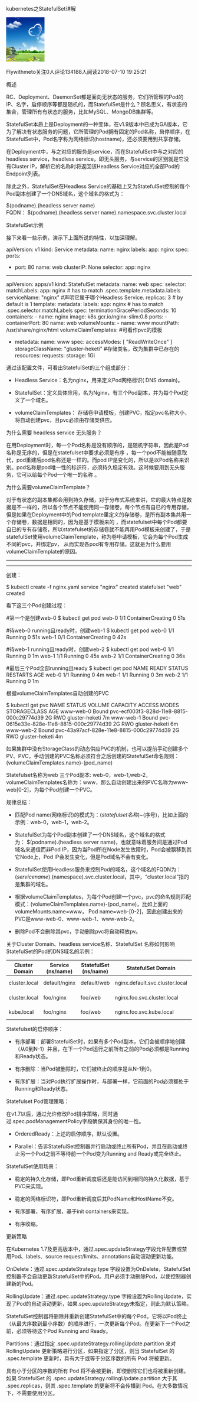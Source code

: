 kubernetes之StatefulSet详解

![](images/37AC5598E3B44923B98C542A9648E8344961_middle.jpeg)

Flywithmeto关注0人评论134188人阅读2018-07-10 19:25:21

概述

RC、Deployment、DaemonSet都是面向无状态的服务，它们所管理的Pod的IP、名字，启停顺序等都是随机的，而StatefulSet是什么？顾名思义，有状态的集合，管理所有有状态的服务，比如MySQL、MongoDB集群等。

StatefulSet本质上是Deployment的一种变体，在v1.9版本中已成为GA版本，它为了解决有状态服务的问题，它所管理的Pod拥有固定的Pod名称，启停顺序，在StatefulSet中，Pod名字称为网络标识(hostname)，还必须要用到共享存储。

在Deployment中，与之对应的服务是service，而在StatefulSet中与之对应的headless service，headless service，即无头服务，与service的区别就是它没有Cluster IP，解析它的名称时将返回该Headless Service对应的全部Pod的Endpoint列表。

除此之外，StatefulSet在Headless Service的基础上又为StatefulSet控制的每个Pod副本创建了一个DNS域名，这个域名的格式为：

$(podname).(headless server name)   
FQDN： $(podname).(headless server name).namespace.svc.cluster.local

StatefulSet示例

接下来看一些示例，演示下上面所说的特性，以加深理解。

apiVersion: v1
kind: Service
metadata:
  name: nginx
  labels:
    app: nginx
spec:
  ports:
  - port: 80
    name: web
  clusterIP: None
  selector:
    app: nginx
---
apiVersion: apps/v1
kind: StatefulSet
metadata:
  name: web
spec:
  selector:
    matchLabels:
      app: nginx # has to match .spec.template.metadata.labels
  serviceName: "nginx"  #声明它属于哪个Headless Service.
  replicas: 3 # by default is 1
  template:
    metadata:
      labels:
        app: nginx # has to match .spec.selector.matchLabels
    spec:
      terminationGracePeriodSeconds: 10
      containers:
      - name: nginx
        image: k8s.gcr.io/nginx-slim:0.8
        ports:
        - containerPort: 80
          name: web
        volumeMounts:
        - name: www
          mountPath: /usr/share/nginx/html
  volumeClaimTemplates:   #可看作pvc的模板
  - metadata:
      name: www
    spec:
      accessModes: [ "ReadWriteOnce" ]
      storageClassName: "gluster-heketi"  #存储类名，改为集群中已存在的
      resources:
        requests:
          storage: 1Gi


通过该配置文件，可看出StatefulSet的三个组成部分：

- Headless Service：名为nginx，用来定义Pod网络标识( DNS domain)。

- StatefulSet：定义具体应用，名为Nginx，有三个Pod副本，并为每个Pod定义了一个域名。

- volumeClaimTemplates： 存储卷申请模板，创建PVC，指定pvc名称大小，将自动创建pvc，且pvc必须由存储类供应。

为什么需要 headless service 无头服务？

在用Deployment时，每一个Pod名称是没有顺序的，是随机字符串，因此是Pod名称是无序的，但是在statefulset中要求必须是有序 ，每一个pod不能被随意取代，pod重建后pod名称还是一样的。而pod IP是变化的，所以是以Pod名称来识别。pod名称是pod唯一性的标识符，必须持久稳定有效。这时候要用到无头服务，它可以给每个Pod一个唯一的名称 。

为什么需要volumeClaimTemplate？

对于有状态的副本集都会用到持久存储，对于分布式系统来讲，它的最大特点是数据是不一样的，所以各个节点不能使用同一存储卷，每个节点有自已的专用存储，但是如果在Deployment中的Pod template里定义的存储卷，是所有副本集共用一个存储卷，数据是相同的，因为是基于模板来的 ，而statefulset中每个Pod都要自已的专有存储卷，所以statefulset的存储卷就不能再用Pod模板来创建了，于是statefulSet使用volumeClaimTemplate，称为卷申请模板，它会为每个Pod生成不同的pvc，并绑定pv， 从而实现各pod有专用存储。这就是为什么要用volumeClaimTemplate的原因。

---

---

创建：

$ kubectl create -f nginx.yaml 
service "nginx" created
statefulset "web" created

看下这三个Pod创建过程：

#第一个是创建web-0
$ kubectl get pod
web-0                     1/1       ContainerCreating   0          51s

#待web-0 running且ready时，创建web-1
$ kubectl get pod
web-0                     1/1       Running             0          51s
web-1                     0/1       ContainerCreating   0          42s

#待web-1 running且ready时，创建web-2
$ kubectl get pod
web-0                     1/1       Running             0          1m
web-1                     1/1       Running             0          45s
web-2                     1/1       ContainerCreating   0          36s

#最后三个Pod全部running且ready
$ kubectl get pod
NAME                      READY     STATUS    RESTARTS   AGE
web-0                     1/1       Running   0          4m
web-1                     1/1       Running   0          3m
web-2                     1/1       Running   0          1m

根据volumeClaimTemplates自动创建的PVC

$ kubectl get pvc
NAME              STATUS    VOLUME                                  CAPACITY   ACCESS MODES   STORAGECLASS     AGE
www-web-0         Bound     pvc-ecf003f3-828d-11e8-8815-000c29774d39   2G        RWO          gluster-heketi   7m
www-web-1         Bound     pvc-0615e33e-828e-11e8-8815-000c29774d39   2G        RWO          gluster-heketi   6m
www-web-2         Bound     pvc-43a97acf-828e-11e8-8815-000c29774d39   2G        RWO          gluster-heketi   4m

如果集群中没有StorageClass的动态供应PVC的机制，也可以提前手动创建多个PV、PVC，手动创建的PVC名称必须符合之后创建的StatefulSet命名规则：(volumeClaimTemplates.name)-(pod_name)

Statefulset名称为web 三个Pod副本: web-0，web-1,web-2，volumeClaimTemplates名称为：www，那么自动创建出来的PVC名称为www-web[0-2]，为每个Pod创建一个PVC。

规律总结：

- 匹配Pod name(网络标识)的模式为：$(statefulset名称)-$(序号)，比如上面的示例：web-0，web-1，web-2。

- StatefulSet为每个Pod副本创建了一个DNS域名，这个域名的格式为： $(podname).(headless server name)，也就意味着服务间是通过Pod域名来通信而非Pod IP，因为当Pod所在Node发生故障时，Pod会被飘移到其它Node上，Pod IP会发生变化，但是Pod域名不会有变化。

- StatefulSet使用Headless服务来控制Pod的域名，这个域名的FQDN为：$(service name).$(namespace).svc.cluster.local，其中，“cluster.local”指的是集群的域名。

- 根据volumeClaimTemplates，为每个Pod创建一个pvc，pvc的命名规则匹配模式：(volumeClaimTemplates.name)-(pod_name)，比如上面的volumeMounts.name=www， Pod name=web-[0-2]，因此创建出来的PVC是www-web-0、www-web-1、www-web-2。

- 删除Pod不会删除其pvc，手动删除pvc将自动释放pv。

关于Cluster Domain、headless service名称、StatefulSet 名称如何影响StatefulSet的Pod的DNS域名的示例：

| Cluster Domain | Service (ns/name) | StatefulSet (ns/name) | StatefulSet Domain | Pod DNS | Pod Hostname |
| - | - | - | - | - | - |
| cluster.local | default/nginx | default/web | nginx.default.svc.cluster.local | web-{0..N-1}.nginx.default.svc.cluster.local | web-{0..N-1} |
| cluster.local | foo/nginx | foo/web | nginx.foo.svc.cluster.local | web-{0..N-1}.nginx.foo.svc.cluster.local | web-{0..N-1} |
| kube.local | foo/nginx | foo/web | nginx.foo.svc.kube.local | web-{0..N-1}.nginx.foo.svc.kube.local | web-{0..N-1} |


Statefulset的启停顺序：

- 有序部署：部署StatefulSet时，如果有多个Pod副本，它们会被顺序地创建（从0到N-1）并且，在下一个Pod运行之前所有之前的Pod必须都是Running和Ready状态。

- 有序删除：当Pod被删除时，它们被终止的顺序是从N-1到0。

- 有序扩展：当对Pod执行扩展操作时，与部署一样，它前面的Pod必须都处于Running和Ready状态。　

Statefulset Pod管理策略：

在v1.7以后，通过允许修改Pod排序策略，同时通过.spec.podManagementPolicy字段确保其身份的唯一性。

- OrderedReady：上述的启停顺序，默认设置。

- Parallel：告诉StatefulSet控制器并行启动或终止所有Pod，并且在启动或终止另一个Pod之前不等待前一个Pod变为Running and Ready或完全终止。

StatefulSet使用场景：

- 稳定的持久化存储，即Pod重新调度后还是能访问到相同的持久化数据，基于PVC来实现。

- 稳定的网络标识符，即Pod重新调度后其PodName和HostName不变。

- 有序部署，有序扩展，基于init containers来实现。

- 有序收缩。

更新策略

在Kubernetes 1.7及更高版本中，通过.spec.updateStrategy字段允许配置或禁用Pod、labels、source request/limits、annotations自动滚动更新功能。

OnDelete：通过.spec.updateStrategy.type 字段设置为OnDelete，StatefulSet控制器不会自动更新StatefulSet中的Pod。用户必须手动删除Pod，以使控制器创建新的Pod。

RollingUpdate：通过.spec.updateStrategy.type 字段设置为RollingUpdate，实现了Pod的自动滚动更新，如果.spec.updateStrategy未指定，则此为默认策略。

StatefulSet控制器将删除并重新创建StatefulSet中的每个Pod。它将以Pod终止（从最大序数到最小序数）的顺序进行，一次更新每个Pod。在更新下一个Pod之前，必须等待这个Pod Running and Ready。

Partitions：通过指定 .spec.updateStrategy.rollingUpdate.partition 来对 RollingUpdate 更新策略进行分区，如果指定了分区，则当 StatefulSet 的 .spec.template 更新时，具有大于或等于分区序数的所有 Pod 将被更新。

具有小于分区的序数的所有 Pod 将不会被更新，即使删除它们也将被重新创建。如果 StatefulSet 的 .spec.updateStrategy.rollingUpdate.partition 大于其 .spec.replicas，则其 .spec.template 的更新将不会传播到 Pod。在大多数情况下，不需要使用分区。